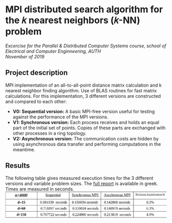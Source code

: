 # MPI distributed search algorithm for the 𝑘 nearest neighbors (𝑘-NN) problem
_Excercise for the Parallel & Distributed Computer Systems course, school of Electrical and Computer Enginneering, AUTH_  
_November of 2019_

## Project description
MPI implementation of an all-to-all-point distance matrix calculation and k nearest neighbor finding algorithm. Use of BLAS routines for fast matrix calculations. For this implementation, 3 different versions are constructed and compared to each other:
* **V0: Sequential version:** A basic MPI-free version useful for testing against the performance of the MPI versions.
* **V1: Synchronous version:** Each process receives and holds an equal part of the initial set of points. Copies of these parts are exchanged with other processes in a ring topology.
* **V2: Asynchronous version:** The communication costs are hidden by using asynchronous data transfer and performing computations in the meantime.

## Results
The following table gives measured execution times for the 3 different versions and variable problem sizes. The [full report](Υλοποίηση%20ενός%20αλγορίθμου%20για%20K-NN%20Search%20με%20χρήση%20MPI.pdf) is available in greek. Times are measured in seconds. 
![Benchmarks](benchmarks.jpg)
